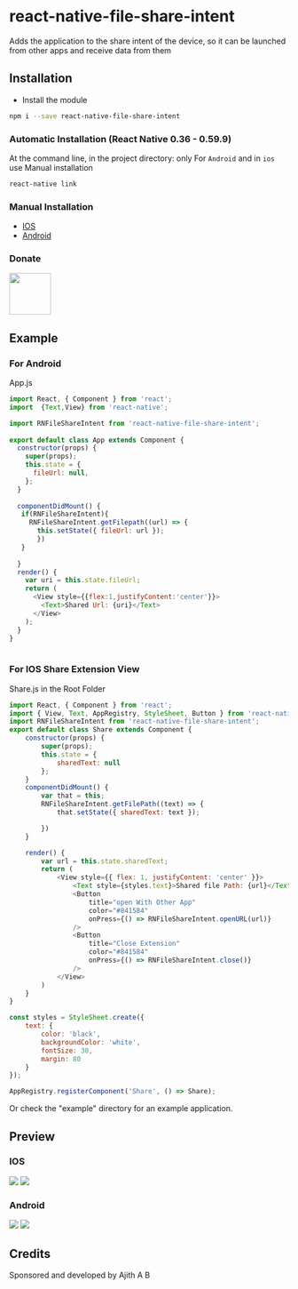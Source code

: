 # react-native-file-share-intent

Adds the application to the share intent of the device, so it can be launched from other apps and receive data from them 




## Installation

* Install the module

```bash
npm i --save react-native-file-share-intent
```

### Automatic Installation (React Native 0.36 - 0.59.9)

At the command line, in the project directory: only For `Android` and in `ios` use Manual installation

```bash
react-native link
```

### Manual Installation
- <a href="https://github.com/ajith-ab/react-native-file-share-intent/tree/master/ios">IOS</a> 
- <a href="https://github.com/ajith-ab/react-native-file-share-intent/tree/master/android">Android</a>   


### Donate

<p><a href="https://www.paypal.me/ajithab" rel="nofollow"><img height="75" src="https://raw.githubusercontent.com/stefan-niedermann/paypal-donate-button/master/paypal-donate-button.png" style="max-width:100%;"></a></p>


## Example

### For Android

App.js

```javascript
import React, { Component } from 'react';
import  {Text,View} from 'react-native';

import RNFileShareIntent from 'react-native-file-share-intent';
 
export default class App extends Component {
  constructor(props) {
    super(props); 
    this.state = {
      fileUrl: null,
    };
  }
 
  componentDidMount() {
   if(RNFileShareIntent){
     RNFileShareIntent.getFilepath((url) => {
       this.setState({ fileUrl: url }); 
       })  
   }
  
  }
  render() {
    var uri = this.state.fileUrl;
    return (
      <View style={{flex:1,justifyContent:'center'}}>
        <Text>Shared Url: {uri}</Text>
      </View>
    );
  }
}
 
```

### For IOS Share Extension View

Share.js in the Root Folder

```javascript
import React, { Component } from 'react';
import { View, Text, AppRegistry, StyleSheet, Button } from 'react-native';
import RNFileShareIntent from 'react-native-file-share-intent';
export default class Share extends Component {
    constructor(props) {
        super(props);
        this.state = {
            sharedText: null
        };
    }
    componentDidMount() {
        var that = this;
        RNFileShareIntent.getFilePath((text) => {
            that.setState({ sharedText: text });

        })
    }

    render() {
        var url = this.state.sharedText;
        return (
            <View style={{ flex: 1, justifyContent: 'center' }}>
                <Text style={styles.text}>Shared file Path: {url}</Text>
                <Button
                    title="open With Other App"
                    color="#841584"
                    onPress={() => RNFileShareIntent.openURL(url)}
                />
                <Button
                    title="Close Extension"
                    color="#841584"
                    onPress={() => RNFileShareIntent.close()}
                />
            </View>
        )
    }
}

const styles = StyleSheet.create({
    text: {
        color: 'black',
        backgroundColor: 'white',
        fontSize: 30,
        margin: 80
    }
});

AppRegistry.registerComponent('Share', () => Share);

```



Or check the "example" directory for an example application.

## Preview

### IOS
<p float="left">

<img src ="https://github.com/ajith-ab/react-native-file-share-intent/blob/master/assets/ios.png" />
<img src ="https://github.com/ajith-ab/react-native-file-share-intent/blob/master/assets/ios_intent.png" />
</p>

### Android

<p float="left">

<img src ="https://github.com/ajith-ab/react-native-file-share-intent/blob/master/assets/android .png" />
<img src ="https://github.com/ajith-ab/react-native-file-share-intent/blob/master/assets/android_intent.png" />
</p>

## Credits

Sponsored and developed by Ajith A B
